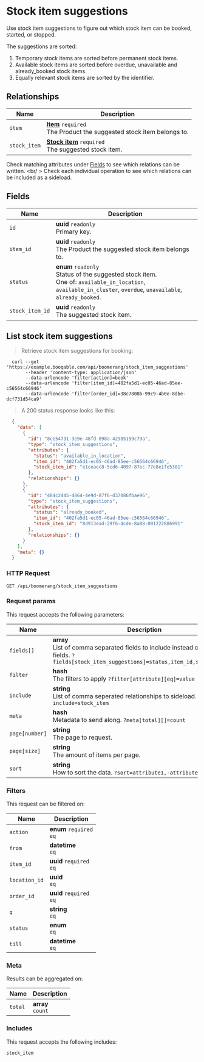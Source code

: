 # Stock item suggestions

Use stock item suggestions to figure out which stock item can be booked,
started, or stopped.

The suggestions are sorted:
  1. Temporary stock items are sorted before permanent stock items.
  2. Available stock items are sorted before overdue, unavailable and already_booked stock items.
  3. Equally relevant stock items are sorted by the identifier.

## Relationships
Name | Description
-- | --
`item` | **[Item](#items)** `required`<br>The Product the suggested stock item belongs to. 
`stock_item` | **[Stock item](#stock-items)** `required`<br>The suggested stock item. 


Check matching attributes under [Fields](#stock-item-suggestions-fields) to see which relations can be written.
<br/ >
Check each individual operation to see which relations can be included as a sideload.
## Fields

 Name | Description
-- | --
`id` | **uuid** `readonly`<br>Primary key.
`item_id` | **uuid** `readonly`<br>The Product the suggested stock item belongs to. 
`status` | **enum** `readonly`<br>Status of the suggested stock item.<br> One of: `available_in_location`, `available_in_cluster`, `overdue`, `unavailable`, `already_booked`.
`stock_item_id` | **uuid** `readonly`<br>The suggested stock item. 


## List stock item suggestions


> Retrieve stock item suggestions for booking:

```shell
  curl --get 'https://example.booqable.com/api/boomerang/stock_item_suggestions'
       --header 'content-type: application/json'
       --data-urlencode 'filter[action]=book'
       --data-urlencode 'filter[item_id]=402fa5d1-ec05-46ad-85ee-c56564c66946'
       --data-urlencode 'filter[order_id]=38c7808b-99c9-4b0e-8dbe-dcf731d54ca9'
```

> A 200 status response looks like this:

```json
  {
    "data": [
      {
        "id": "8ce54731-3e9e-48fd-898a-42985159c79a",
        "type": "stock_item_suggestions",
        "attributes": {
          "status": "available_in_location",
          "item_id": "402fa5d1-ec05-46ad-85ee-c56564c66946",
          "stock_item_id": "e1ceaec8-5cd6-4097-87ec-77e8e1fe5381"
        },
        "relationships": {}
      },
      {
        "id": "484c2445-4864-4e9d-87f6-d37086fbae96",
        "type": "stock_item_suggestions",
        "attributes": {
          "status": "already_booked",
          "item_id": "402fa5d1-ec05-46ad-85ee-c56564c66946",
          "stock_item_id": "8d913ead-29f6-4cde-8a88-001222806991"
        },
        "relationships": {}
      }
    ],
    "meta": {}
  }
```

### HTTP Request

`GET /api/boomerang/stock_item_suggestions`

### Request params

This request accepts the following parameters:

Name | Description
-- | --
`fields[]` | **array** <br>List of comma separated fields to include instead of the default fields. `?fields[stock_item_suggestions]=status,item_id,stock_item_id`
`filter` | **hash** <br>The filters to apply `?filter[attribute][eq]=value`
`include` | **string** <br>List of comma seperated relationships to sideload. `?include=stock_item`
`meta` | **hash** <br>Metadata to send along. `?meta[total][]=count`
`page[number]` | **string** <br>The page to request.
`page[size]` | **string** <br>The amount of items per page.
`sort` | **string** <br>How to sort the data. `?sort=attribute1,-attribute2`


### Filters

This request can be filtered on:

Name | Description
-- | --
`action` | **enum** `required`<br>`eq`
`from` | **datetime** <br>`eq`
`item_id` | **uuid** `required`<br>`eq`
`location_id` | **uuid** <br>`eq`
`order_id` | **uuid** `required`<br>`eq`
`q` | **string** <br>`eq`
`status` | **enum** <br>`eq`
`till` | **datetime** <br>`eq`


### Meta

Results can be aggregated on:

Name | Description
-- | --
`total` | **array** <br>`count`


### Includes

This request accepts the following includes:

`stock_item`





